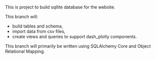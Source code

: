 This is project to build sqllite database for the website.  

This branch will:

- build tables and schema,
- import data from csv files,
- create views and queries to support dash_plotly components.

This branch will primarily be written using SQLAlchemy Core and Object Relational Mapping.

